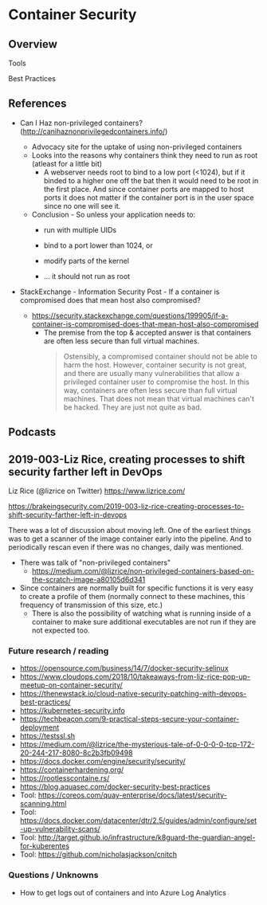 # Container Security #

## Overview ##

Tools

Best Practices

## References ##

- Can I Haz non-privileged containers? (http://canihaznonprivilegedcontainers.info/)
  - Advocacy site for the uptake of using non-privileged containers
  - Looks into the reasons why containers think they need to run as root (atleast for a little bit)
    - A webserver needs root to bind to a low port (<1024), but if it binded to a higher one off the bat then it would need to be root in the first place.  And since container ports are mapped to host ports it does not matter if the container port is in the user space since no one will see it.
  - Conclusion - So unless your application needs to:
    - run with multiple UIDs
    - bind to a port lower than 1024, or
    - modify parts of the kernel

    - ... it should not run as root

- StackExchange - Information Security Post - If a container is compromised does that mean host also compromised?
  - https://security.stackexchange.com/questions/199905/if-a-container-is-compromised-does-that-mean-host-also-compromised
    - The premise from the top & accepted answer is that containers are often less secure than full virtual machines.
      > Ostensibly, a compromised container should not be able to harm the host. However, container security is not great, and there are usually many vulnerabilities that allow a privileged container user to compromise the host. In this way, containers are often less secure than full virtual machines. That does not mean that virtual machines can't be hacked. They are just not quite as bad.


## Podcasts ##

## 2019-003-Liz Rice, creating processes to shift security farther left in DevOps ##

Liz Rice (@lizrice on Twitter) https://www.lizrice.com/

https://brakeingsecurity.com/2019-003-liz-rice-creating-processes-to-shift-security-farther-left-in-devops

There was a lot of discussion about moving left.  One of the earliest things was to get a scanner of the image container early into the pipeline.  And to periodically rescan even if there was no changes, daily was mentioned.

- There was talk of "non-privileged containers"
  - https://medium.com/@lizrice/non-privileged-containers-based-on-the-scratch-image-a80105d6d341
- Since containers are normally built for specific functions it is very easy to create a profile of them (normally connect to these machines, this frequency of transmission of this size, etc.)
  - There is also the possibility of watching what is running inside of a container to make sure additional executables are not run if they are not expected too.

### Future research / reading ###

- https://opensource.com/business/14/7/docker-security-selinux
- https://www.cloudops.com/2018/10/takeaways-from-liz-rice-pop-up-meetup-on-container-security/
- https://thenewstack.io/cloud-native-security-patching-with-devops-best-practices/
- https://kubernetes-security.info
- https://techbeacon.com/9-practical-steps-secure-your-container-deployment
- https://testssl.sh 
- https://medium.com/@lizrice/the-mysterious-tale-of-0-0-0-0-tcp-172-20-244-217-8080-8c2b3fb09498
- https://docs.docker.com/engine/security/security/
- https://containerhardening.org/
- https://rootlesscontaine.rs/
- https://blog.aquasec.com/docker-security-best-practices
- Tool: https://coreos.com/quay-enterprise/docs/latest/security-scanning.html
- Tool: https://docs.docker.com/datacenter/dtr/2.5/guides/admin/configure/set-up-vulnerability-scans/
- Tool: http://target.github.io/infrastructure/k8guard-the-guardian-angel-for-kuberentes
- Tool: https://github.com/nicholasjackson/cnitch



### Questions / Unknowns ###

- How to get logs out of containers and into Azure Log Analytics
